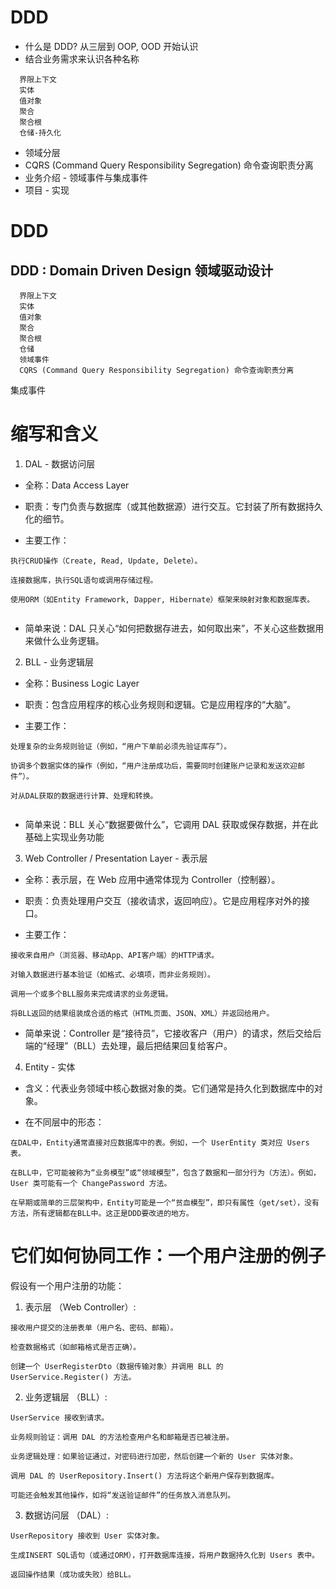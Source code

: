 # DDD

- 什么是 DDD? 从三层到 OOP, OOD 开始认识
- 结合业务需求来认识各种名称

```
  界限上下文
  实体
  值对象
  聚合
  聚合根
  仓储-持久化
```

- 领域分层
- CQRS (Command Query Responsibility Segregation) 命令查询职责分离
- 业务介绍 - 领域事件与集成事件
- 项目 - 实现

# DDD

## DDD : Domain Driven Design 领域驱动设计

```
  界限上下文
  实体
  值对象
  聚合
  聚合根
  仓储
  领域事件
  CQRS (Command Query Responsibility Segregation) 命令查询职责分离
```

集成事件

# 缩写和含义

1. DAL - 数据访问层

- 全称：Data Access Layer

- 职责：专门负责与数据库（或其他数据源）进行交互。它封装了所有数据持久化的细节。
- 主要工作：

```
执行CRUD操作（Create, Read, Update, Delete）。

连接数据库，执行SQL语句或调用存储过程。

使用ORM（如Entity Framework, Dapper, Hibernate）框架来映射对象和数据库表。


```

- 简单来说：DAL 只关心“如何把数据存进去，如何取出来”，不关心这些数据用来做什么业务逻辑。

2. BLL - 业务逻辑层

- 全称：Business Logic Layer

- 职责：包含应用程序的核心业务规则和逻辑。它是应用程序的“大脑”。

- 主要工作：

```
处理复杂的业务规则验证（例如，“用户下单前必须先验证库存”）。

协调多个数据实体的操作（例如，“用户注册成功后，需要同时创建账户记录和发送欢迎邮件”）。

对从DAL获取的数据进行计算、处理和转换。


```

- 简单来说：BLL 关心“数据要做什么”，它调用 DAL 获取或保存数据，并在此基础上实现业务功能

3. Web Controller / Presentation Layer - 表示层

- 全称：表示层，在 Web 应用中通常体现为 Controller（控制器）。

- 职责：负责处理用户交互（接收请求，返回响应）。它是应用程序对外的接口。

- 主要工作：

```
接收来自用户（浏览器、移动App、API客户端）的HTTP请求。

对输入数据进行基本验证（如格式、必填项，而非业务规则）。

调用一个或多个BLL服务来完成请求的业务逻辑。

将BLL返回的结果组装成合适的格式（HTML页面、JSON、XML）并返回给用户。
```

- 简单来说：Controller 是“接待员”，它接收客户（用户）的请求，然后交给后端的“经理”（BLL）去处理，最后把结果回复给客户。

4. Entity - 实体

- 含义：代表业务领域中核心数据对象的类。它们通常是持久化到数据库中的对象。

- 在不同层中的形态：

```
在DAL中，Entity通常直接对应数据库中的表。例如，一个 UserEntity 类对应 Users 表。

在BLL中，它可能被称为“业务模型”或“领域模型”，包含了数据和一部分行为（方法）。例如，User 类可能有一个 ChangePassword 方法。

在早期或简单的三层架构中，Entity可能是一个“贫血模型”，即只有属性（get/set），没有方法，所有逻辑都在BLL中。这正是DDD要改进的地方。
```

# 它们如何协同工作：一个用户注册的例子

假设有一个用户注册的功能：

1. 表示层 （Web Controller）:

```
接收用户提交的注册表单（用户名、密码、邮箱）。

检查数据格式（如邮箱格式是否正确）。

创建一个 UserRegisterDto（数据传输对象）并调用 BLL 的 UserService.Register() 方法。
```

2. 业务逻辑层 （BLL）:

```
UserService 接收到请求。

业务规则验证：调用 DAL 的方法检查用户名和邮箱是否已被注册。

业务逻辑处理：如果验证通过，对密码进行加密，然后创建一个新的 User 实体对象。

调用 DAL 的 UserRepository.Insert() 方法将这个新用户保存到数据库。

可能还会触发其他操作，如将“发送验证邮件”的任务放入消息队列。
```

3. 数据访问层 （DAL）:

```
UserRepository 接收到 User 实体对象。

生成INSERT SQL语句（或通过ORM），打开数据库连接，将用户数据持久化到 Users 表中。

返回操作结果（成功或失败）给BLL。
```
